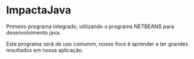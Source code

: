 # ImpactaJava

Primeiro programa integrado, utilizando o programa NETBEANS para desenvolvimento java.

Este programa será de uso comumm, nosso foco é aprender e ter grandes resultados em nossa aplicação.


